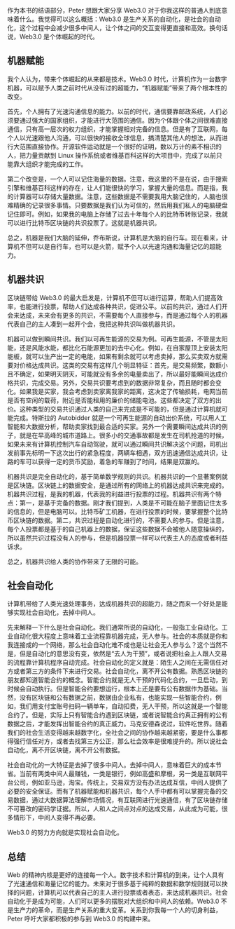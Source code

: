 作为本书的结语部分，Peter 想跟大家分享 Web3.0 对于你我这样的普通人到底意味着什么。我觉得可以这么概括：Web3.0 是生产关系的自动化，是社会的自动化，这个过程中会减少很多中间人，让个体之间的交互变得更直接和高效。换句话说，Web3.0 是个体崛起的时代。

## 机器赋能

我个人认为，带来个体崛起的从来都是技术。Web3.0 时代，计算机作为一台数字机器，可以赋予人类之前时代从没有过的超能力，“机器赋能”带来了两个根本性的改变。

首先，个人拥有了光速沟通信息的能力。以前的时代，通信要靠邮政系统，人们必须要通过强大的国家组织，才能进行大范围的通信。因为个体跟个体之间很难直接通信，只有高一层次的权力组织，才能掌握相对完备的信息。但是有了互联网，每个人以光速跟他人沟通，可以很快的接收全球信息，搞清楚其他人的想法，从而进行大范围直接协作。开源软件运动就是一个很好的证明，数以万计的素不相识的人，把力量贡献到 Linux 操作系统或者维基百科这样的大项目中，完成了以前只能靠大组织才能完成的工作。

第二个改变是，一个人可以记住海量的数据。注意，我这里的不是在说，由于搜索引擎和维基百科这样的存在，让人们能很快的学习，掌握大量的信息。而是指，我的计算器可以存储大量数据。注意，这些数据是不需要我用大脑记住的，人脑也很难精确的记录很多事情。只要数据是我们认为可信的，然后用我们私人的电脑硬盘记住即可。例如，如果我的电脑上存储了过去十年每个人的比特币转账记录，我就可以进行比特币区块链的共识投票了。这就是机器共识。

总之，机器是我们大脑的延伸，乔布斯说，计算机是大脑的自行车。现在看来，计算机不但可以是自行车，也可以是火箭，赋予个人以光速沟通和海量记忆的超能力。

## 机器共识

区块链带给 Web3.0 的最大启发是，计算机不但可以进行运算，帮助人们提高效率，也能进行投票，帮助人们达成各种共识，促进公平。以前的共识，通过人们开会来达成，未来会有更多的共识，不需要每个人直接参与，而是通过每个人的机器代表自己的主人凑到一起开个会，我把这种共识叫做机器共识。

机器可以做到瞬间共识。我们以可再生能源的交易为例。可再生能源，不管是太阳能，还是风能水能，都比化石能源更加的去中心化。例如，在自家屋顶上安装太阳能板，就可以生产出一定的电能，如果有剩余就可以考虑卖掉，那么买卖双方就需要对价格达成共识。这类的交易有这样几个明显特征：首先，是交易频繁，数额小且不确定，如果明天阴天，可能就没有多余的电量卖出了，所以最好能瞬间达成价格共识，完成交易。另外，交易共识要考虑到的数据非常复杂，而且随时都会变化。如果我是买家，我会考虑到卖家离我家的距离，这决定了传输损耗，电网当前是否有空闲的载荷，附近是否能租用的廉价的储能电池。这些都决定了双方的出价。这种类型的交易共识通过人类的自己来完成是不可能的，但是通过计算机就可能完成。特斯拉的 Autobidder 就是一个可再生能源的自动出价系统，可以用人工智能和大数据分析，帮助卖家找到最合适的买家。另外一个需要瞬间达成共识的例子，就是在早高峰的城市道路上。很多小的交通事故都是发生在司机抢道的时候，如果未来有计算机控制汽车自动驾驶，就可以通过瞬间共识解决这个问题，司机出发前事先标明一下这次出行的紧急程度，两辆车相遇，双方迅速通信达成共识，让路的车可以获得一定的货币奖励，着急的车赚到了时间，结果是双赢的。

机器共识是完全自动化的，基于简单数学规则的共识。机器共识的一个显著案例就是区块链。区块链上的数据安全，是通过所有的网络上的机器达成共识来完成的。机器共识过程，是我的机器，代表我的利益进行投票的过程。机器共识有两个特点：第一，是基于完备的数据。刚才我们提到，人类是不可能在脑子里面记住太多的信息的，但是电脑可以。比特币矿工机器，在进行投票的时候，要掌握整个比特币区块链的数据。第二，共识过程是自动化进行的，不需要人的参与。但是注意，每个人投票都是基于的自己机器上的数据，保证这些数据不会被他人随意操纵的，所以虽然共识过程没有人的参与，但是机器投票一样可以代表主人的态度或者利益诉求。

总之，机器共识给人类的协作带来了无限的可能。

## 社会自动化

计算机带给了人类光速处理事务，达成机器共识的超能力，随之而来一个好处是能够实现社会自动化，去掉中间人。

先来解释一下什么是社会自动化。我们通常所说的自动化，一般指工业自动化。工业自动化很大程度上意味着工业流程靠机器完成，无人参与。社会的本质就是你和我连接成的一个网络，那么社会自动化难不成也是让社会无人参与么？这个当然不是，但是自动化的意思没有变，依然是“去人为干预”，或者说把社会上人跟人交易的流程靠计算机程序自动完成。社会自动化的定义就是：陌生人之间在无需信任对方或者第三方的条件下来进行交易。社会自动化，离不开公有数据。熟悉区块链的朋友都知道智能合约的概念。智能合约就是无人干预的代码化合约，一旦启动，到时候会自动执行。但是智能合约要想运行，根本上还是要有公有数据作为基础。当然，没有区块链和公有数据之前，数据由企业私有，也能实现一些智能合约，例如，我们用支付宝账号扫码一辆单车，自动扣费，无人干预，所以这就是一个智能合约了。但是，实际上只有智能合约遇到区块链，或者说智能合约真正拥有的公有数据之后，才能发挥出智能合约的真正威力。马克安德森说过，软件吃世界。随着我们的社会生活变得越来越数字化，全社会之间的协作越来越紧密，要是什么事都得强行信任对方，或者去找第三方公正，那么社会效率是很难提升的。所以说社会自动化，离不开区块链，离不开公有数据。

社会自动化的一大特征是去掉了很多中间人。去掉中间人，意味着巨大的成本节省。当前有两类中间人最赚钱，一类是银行，例如高盛和摩根，另一类是互联网平台公司，例如亚马逊，淘宝。传统上，交易双方没有办法达成互信，中间人提供了必要的安全保证。而有了机器赋能和机器共识，每个人手中都有可以掌握完备的交易数据，通过大数据算法理解市场情况，有互联网进行光速通信，有了区块链存储不可篡改的密码学证据。所以，人和人之间点对点的达成交易，从此成为可能，很多情形下，中间人变得不再必要。

Web3.0 的努力方向就是实现社会自动化。

## 总结

Web 的精神内核是更好的连接每一个人。数字技术和计算机的到来，让个人具有了光速通信和海量记忆的能力。未来对于很多基于纯粹的数据和数学规则就可以抉择的问题，计算机可以代表自己的主人进行投票或者表态，来达成机器共识。社会自动化于是成为可能，人们可以更多的摆脱对大组织和中间人的依赖。Web3.0 不是生产力的革命，而是生产关系的重大变革。关系到你我每一个人的切身利益，Peter 呼吁大家都积极的参与到 Web3.0 的构建中来。

